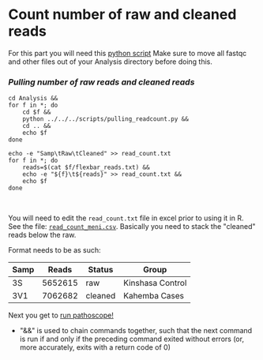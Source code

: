 # Count number of raw and cleaned reads

For this part you will need this [python script](pulling_readcount.py)
Make sure to move all fastqc and other files out of your Analysis directory before doing this.

### *__Pulling number of raw reads and cleaned reads__*
```
cd Analysis &&
for f in *; do
    cd $f &&
    python ../../../scripts/pulling_readcount.py &&
    cd .. &&
    echo $f
done

echo -e "Samp\tRaw\tCleaned" >> read_count.txt
for f in *; do
    reads=$(cat $f/flexbar_reads.txt) &&
    echo -e "${f}\t${reads}" >> read_count.txt &&
    echo $f
done
```
<br />

You will need to edit the `read_count.txt` file in excel prior to using it in R. See the file: [`read_count_meni.csv`](read_count_meni.csv). Basically you need to stack the "cleaned" reads below the raw.

Format needs to be as such:<br />

| Samp     | Reads   | Status | Group |
| -------------- | ----------- | ------ | ------- |
| 3S | 5652615    | raw    | Kinshasa Control|
| 3V1	| 7062682	| cleaned	| Kahemba Cases |

Next you get to [run pathoscope!](pathoscope.md)
* "&&" is used to chain commands together, such that the next command is run if and only if the preceding command exited without errors (or, more accurately, exits with a return code of 0)
